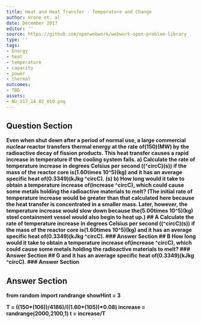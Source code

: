```yaml
---
title: Heat and Heat Transfer - Temperature and Change
author: Urone et. al
date: December 2017
editor: ''
source: https://github.com/openwebwork/webwork-open-problem-library
type: ''
tags:
- Energy
- heat
- temperature
- capacity
- power
- thermal
outcomes:
- TBD
assets:
- NU_U17_14_02_010.png
---
```


## Question Section 

<b>
Even when shut down after a period of normal use, a large commercial nuclear reactor transfers thermal energy at the rate of(150)(MW) by the radioactive decay of fission products. This heat transfer causes a rapid increase in temperature if the cooling system fails.
a) Calculate the rate of temperature increase in degrees Celsius per second ((^circC)(s)) if the mass of the reactor core is(1.60times 10^5)(kg) and it has an average specific heat of(0.3349)(kJkg ^circC).
(s)
b) How long would it take to obtain a temperature increase of(increase ^circC), which could cause some metals holding the radioactive materials to melt?
(The initial rate of temperature increase would be greater than that calculated here
because the heat transfer is concentrated in a smaller mass. Later, however, the
temperature increase would slow down because the(5.00times 10^5)(kg) steel containment vessel would also begin to heat up.)
## A
Calculate the rate of temperature increase in degrees Celsius per second ((^circC)(s)) if the mass of the reactor core is(1.60times 10^5)(kg) and it has an average specific heat of(0.3349)(kJkg ^circC).
### Answer Section
## B
How long would it take to obtain a temperature increase of(increase ^circC), which could cause some metals holding the radioactive materials to melt?
### Answer Section
## G
and it has an average specific heat of(0.3349)(kJkg ^circC).
### Answer Section


## Answer Section

from random import randrange
showHint = 3

T = ((150*(10**6))/4186)/((1.60*(10**5))*0.08)
increase = randrange(2000,2100,1)
t = increase/T